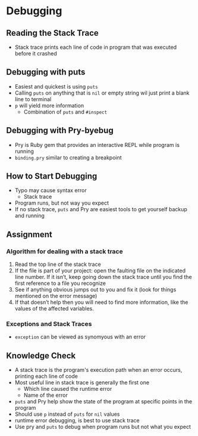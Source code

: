 # Debugging

## Reading the Stack Trace
* Stack trace prints each line of code in program that was executed before it crashed

## Debugging with puts
* Easiest and quickest is using `puts`
* Calling `puts` on anything that is `nil` or empty string wil just print a blank line to terminal
* `p` will yield more information 
  * Combination of `puts` and `#inspect`

## Debugging with Pry-byebug
* Pry is Ruby gem that provides an interactive REPL while program is running
* `binding.pry` similar to creating a breakpoint

## How to Start Debugging
* Typo may cause syntax error
  * Stack trace
* Program runs, but not way you expect
* If no stack trace, `puts` and Pry are easiest tools to get yourself backup and running

## Assignment
### Algorithm for dealing with a stack trace
1. Read the top line of the stack trace
2. If the file is part of your project: open the faulting file on the indicated line number. If it isn’t, keep going down the stack trace until you find the first reference to a file you recognize
3. See if anything obvious jumps out to you and fix it (look for things mentioned on the error message)
4. If that doesn’t help then you will need to find more information, like the values of the affected variables.

### Exceptions and Stack Traces
* `exception` can be viewed as synomyous with an error

## Knowledge Check
* A stack trace is the program's execution path when an error occurs, printing each line of code
* Most useful line in stack trace is generally the first one
  * Which line caused the runtime error
  * Name of the error
* `puts` and Pry help show the state of the program at specific points in the program
* Should use `p` instead of `puts` for `nil` values
* runtime error debugging, is best to use stack trace
* Use pry and `puts` to debug when program runs but not what you expect